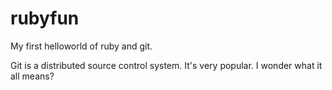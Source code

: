 rubyfun
=======

My first helloworld of ruby and git.

Git is a distributed source control system.  It's very popular.  I wonder what it all means?